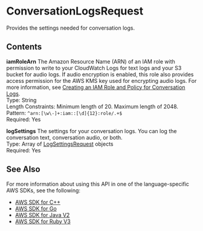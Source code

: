 # ConversationLogsRequest<a name="API_ConversationLogsRequest"></a>

Provides the settings needed for conversation logs\.

## Contents<a name="API_ConversationLogsRequest_Contents"></a>

 **iamRoleArn**   <a name="lex-Type-ConversationLogsRequest-iamRoleArn"></a>
The Amazon Resource Name \(ARN\) of an IAM role with permission to write to your CloudWatch Logs for text logs and your S3 bucket for audio logs\. If audio encryption is enabled, this role also provides access permission for the AWS KMS key used for encrypting audio logs\. For more information, see [Creating an IAM Role and Policy for Conversation Logs](https://docs.aws.amazon.com/lex/latest/dg/conversation-logs-role-and-policy.html)\.  
Type: String  
Length Constraints: Minimum length of 20\. Maximum length of 2048\.  
Pattern: `^arn:[\w\-]+:iam::[\d]{12}:role/.+$`   
Required: Yes

 **logSettings**   <a name="lex-Type-ConversationLogsRequest-logSettings"></a>
The settings for your conversation logs\. You can log the conversation text, conversation audio, or both\.  
Type: Array of [LogSettingsRequest](API_LogSettingsRequest.md) objects  
Required: Yes

## See Also<a name="API_ConversationLogsRequest_SeeAlso"></a>

For more information about using this API in one of the language\-specific AWS SDKs, see the following:
+  [AWS SDK for C\+\+](https://docs.aws.amazon.com/goto/SdkForCpp/lex-models-2017-04-19/ConversationLogsRequest) 
+  [AWS SDK for Go](https://docs.aws.amazon.com/goto/SdkForGoV1/lex-models-2017-04-19/ConversationLogsRequest) 
+  [AWS SDK for Java V2](https://docs.aws.amazon.com/goto/SdkForJavaV2/lex-models-2017-04-19/ConversationLogsRequest) 
+  [AWS SDK for Ruby V3](https://docs.aws.amazon.com/goto/SdkForRubyV3/lex-models-2017-04-19/ConversationLogsRequest) 